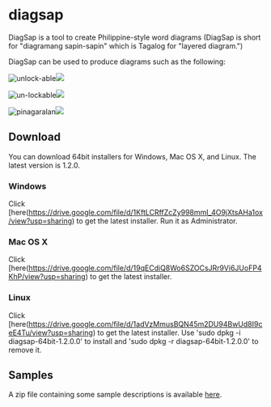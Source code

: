 # diagsap
DiagSap is a tool to create Philippine-style word diagrams (DiagSap is short for "diagramang sapin-sapin" which is Tagalog for "layered diagram.")

DiagSap can be used to produce diagrams such as the following:

![unlock-able](./doc/resources/unlock-able.svg)<img src="./doc/resources/unlock-able.svg">

![un-lockable](./doc/resources/unlock-able.svg)<img src="./doc/resources/un-lockable.svg">

![pinagaralan](./doc/resources/pinagaralan.svg)<img src="./doc/resources/pinagaralan.svg">

## Download

You can download 64bit installers for Windows, Mac OS X, and Linux.  The latest version is 1.2.0.

### Windows
Click [here(https://drive.google.com/file/d/1KftLCRffZcZy998mmI_4O9jXtsAHa1ox/view?usp=sharing) to get the latest installer.  Run it as Administrator.

### Mac OS X
Click [here(https://drive.google.com/file/d/19qECdiQ8Wo6SZOCsJRr9Vi6JUoFP4KhP/view?usp=sharing) to get the latest installer.

### Linux
Click [here(https://drive.google.com/file/d/1adVzMmusBQN45m2DU94BwUd8I9ceE4Tu/view?usp=sharing) to get the latest installer.  Use
'sudo dpkg -i diagsap-64bit-1.2.0.0'
to install and
'sudo dpkg -r diagsap-64bit-1.2.0.0'
to remove it.

## Samples
A zip file containing some sample descriptions is available [here](https://drive.google.com/file/d/1Ci13NeW0PGXN_w3xOBPIhgN2jjciB0D7/view?usp=sharing).
